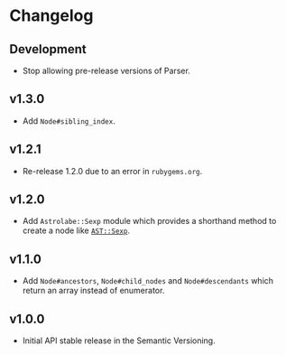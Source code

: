 # Changelog

## Development

* Stop allowing pre-release versions of Parser.

## v1.3.0

* Add `Node#sibling_index`.

## v1.2.1

* Re-release 1.2.0 due to an error in `rubygems.org`.

## v1.2.0

* Add `Astrolabe::Sexp` module which provides a shorthand method to create a node like [`AST::Sexp`](http://rubydoc.info/gems/ast/AST/Sexp).

## v1.1.0

* Add `Node#ancestors`, `Node#child_nodes` and `Node#descendants` which return an array instead of enumerator.

## v1.0.0

* Initial API stable release in the Semantic Versioning.
